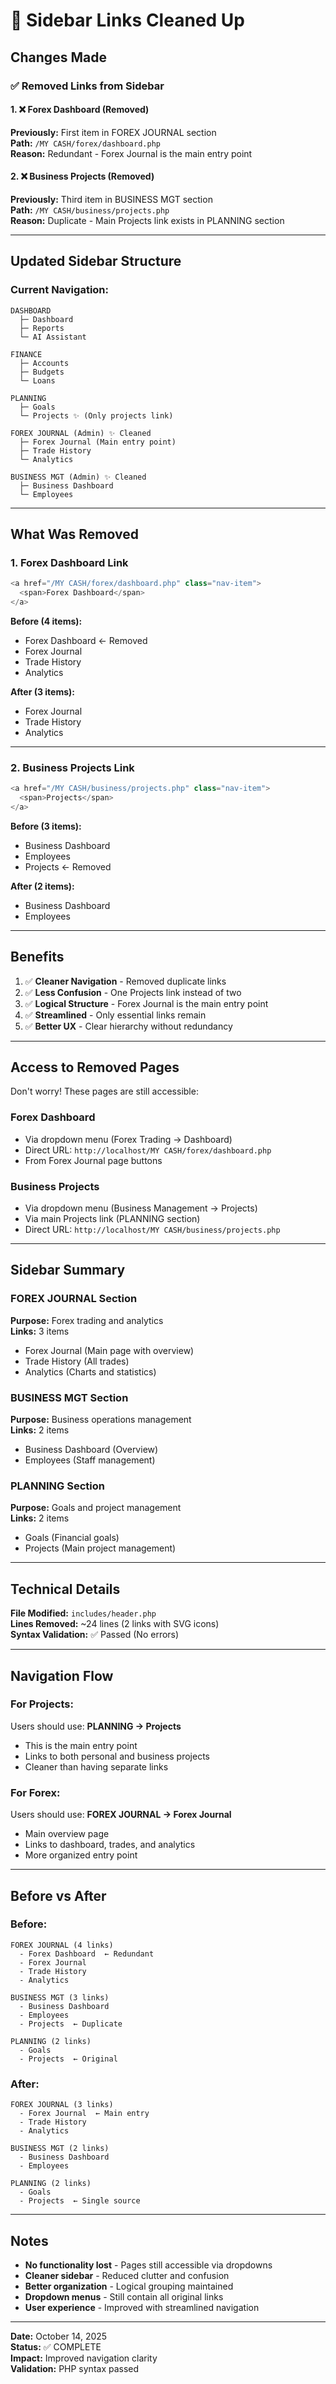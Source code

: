 # 🧹 Sidebar Links Cleaned Up

## Changes Made

### ✅ Removed Links from Sidebar

#### 1. ❌ Forex Dashboard (Removed)
**Previously:** First item in FOREX JOURNAL section  
**Path:** `/MY CASH/forex/dashboard.php`  
**Reason:** Redundant - Forex Journal is the main entry point

#### 2. ❌ Business Projects (Removed)
**Previously:** Third item in BUSINESS MGT section  
**Path:** `/MY CASH/business/projects.php`  
**Reason:** Duplicate - Main Projects link exists in PLANNING section

---

## Updated Sidebar Structure

### Current Navigation:

```
DASHBOARD
  ├─ Dashboard
  ├─ Reports
  └─ AI Assistant

FINANCE
  ├─ Accounts
  ├─ Budgets
  └─ Loans

PLANNING
  ├─ Goals
  └─ Projects ✨ (Only projects link)

FOREX JOURNAL (Admin) ✨ Cleaned
  ├─ Forex Journal (Main entry point)
  ├─ Trade History
  └─ Analytics

BUSINESS MGT (Admin) ✨ Cleaned
  ├─ Business Dashboard
  └─ Employees
```

---

## What Was Removed

### 1. Forex Dashboard Link
```php
<a href="/MY CASH/forex/dashboard.php" class="nav-item">
  <span>Forex Dashboard</span>
</a>
```

**Before (4 items):**
- Forex Dashboard ← Removed
- Forex Journal
- Trade History
- Analytics

**After (3 items):**
- Forex Journal
- Trade History
- Analytics

---

### 2. Business Projects Link
```php
<a href="/MY CASH/business/projects.php" class="nav-item">
  <span>Projects</span>
</a>
```

**Before (3 items):**
- Business Dashboard
- Employees
- Projects ← Removed

**After (2 items):**
- Business Dashboard
- Employees

---

## Benefits

1. ✅ **Cleaner Navigation** - Removed duplicate links
2. ✅ **Less Confusion** - One Projects link instead of two
3. ✅ **Logical Structure** - Forex Journal is the main entry point
4. ✅ **Streamlined** - Only essential links remain
5. ✅ **Better UX** - Clear hierarchy without redundancy

---

## Access to Removed Pages

Don't worry! These pages are still accessible:

### Forex Dashboard
- Via dropdown menu (Forex Trading → Dashboard)
- Direct URL: `http://localhost/MY CASH/forex/dashboard.php`
- From Forex Journal page buttons

### Business Projects
- Via dropdown menu (Business Management → Projects)
- Via main Projects link (PLANNING section)
- Direct URL: `http://localhost/MY CASH/business/projects.php`

---

## Sidebar Summary

### FOREX JOURNAL Section
**Purpose:** Forex trading and analytics  
**Links:** 3 items
- Forex Journal (Main page with overview)
- Trade History (All trades)
- Analytics (Charts and statistics)

### BUSINESS MGT Section
**Purpose:** Business operations management  
**Links:** 2 items
- Business Dashboard (Overview)
- Employees (Staff management)

### PLANNING Section
**Purpose:** Goals and project management  
**Links:** 2 items
- Goals (Financial goals)
- Projects (Main project management)

---

## Technical Details

**File Modified:** `includes/header.php`  
**Lines Removed:** ~24 lines (2 links with SVG icons)  
**Syntax Validation:** ✅ Passed (No errors)  

---

## Navigation Flow

### For Projects:
Users should use: **PLANNING → Projects**  
- This is the main entry point
- Links to both personal and business projects
- Cleaner than having separate links

### For Forex:
Users should use: **FOREX JOURNAL → Forex Journal**  
- Main overview page
- Links to dashboard, trades, and analytics
- More organized entry point

---

## Before vs After

### Before:
```
FOREX JOURNAL (4 links)
  - Forex Dashboard  ← Redundant
  - Forex Journal
  - Trade History
  - Analytics

BUSINESS MGT (3 links)
  - Business Dashboard
  - Employees
  - Projects  ← Duplicate

PLANNING (2 links)
  - Goals
  - Projects  ← Original
```

### After:
```
FOREX JOURNAL (3 links)
  - Forex Journal  ← Main entry
  - Trade History
  - Analytics

BUSINESS MGT (2 links)
  - Business Dashboard
  - Employees

PLANNING (2 links)
  - Goals
  - Projects  ← Single source
```

---

## Notes

- **No functionality lost** - Pages still accessible via dropdowns
- **Cleaner sidebar** - Reduced clutter and confusion
- **Better organization** - Logical grouping maintained
- **Dropdown menus** - Still contain all original links
- **User experience** - Improved with streamlined navigation

---

**Date:** October 14, 2025  
**Status:** ✅ COMPLETE  
**Impact:** Improved navigation clarity  
**Validation:** PHP syntax passed
